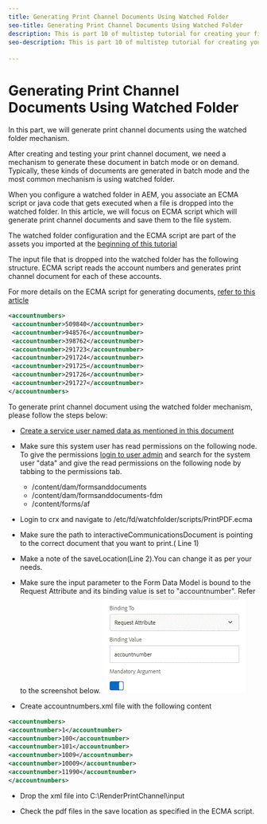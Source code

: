 ```yaml
---
title: Generating Print Channel Documents Using Watched Folder
seo-title: Generating Print Channel Documents Using Watched Folder
description: This is part 10 of multistep tutorial for creating your first interactive communications document for the print channel. In this part, we will generate print channel documents using the watched folder mechanism.
seo-description: This is part 10 of multistep tutorial for creating your first interactive communications document for the print channel. In this part, we will generate print channel documents using the watched folder mechanism.

---
```


# Generating Print Channel Documents Using Watched Folder

In this part, we will generate print channel documents using the watched folder mechanism.

After creating and testing your print channel document, we need a mechanism to generate these document in batch mode or on demand. Typically, these kinds of documents are generated in batch mode and the most common mechanism is using watched folder.

When you configure a watched folder in AEM, you associate an ECMA script or java code that gets executed when a file is dropped into the watched folder. In this article, we will focus on ECMA script which will generate print channel documents and save them to the file system.

The watched folder configuration and the ECMA script are part of the assets you imported at the [beginning of this tutorial](introduction.md)

The input file that is dropped into the watched folder has the following structure. ECMA script reads the account numbers and generates print channel document for each of these accounts.

For more details on the ECMA script for generating documents, [refer to this article](/help/forms/interactive-communications/generating-interactive-communications-print-document-using-api-tutorial-use.md)

```xml {.line-numbers}
<accountnumbers>
 <accountnumber>509840</accountnumber>
 <accountnumber>948576</accountnumber>
 <accountnumber>398762</accountnumber>
 <accountnumber>291723</accountnumber>
 <accountnumber>291724</accountnumber>
 <accountnumber>291725</accountnumber>
 <accountnumber>291726</accountnumber>
 <accountnumber>291727</accountnumber>
</accountnumbers>
```

To generate print channel document using the watched folder mechanism, please follow the steps below:

* [Create a service user named data as mentioned in this document](/help/forms/adaptive-forms/service-user-tutorial-develop.md)
* Make sure this system user has read permissions on the following node. To give the permissions [login to user admin](https://helpx.adobe.com/useradmin) and search for the system user "data" and give the read permissions on the following node by tabbing to the permissions tab.


    * /content/dam/formsanddocuments
    * /content/dam/formsanddocuments-fdm
    * /content/forms/af

* Login to crx and navigate to /etc/fd/watchfolder/scripts/PrintPDF.ecma

* Make sure the path to interactiveCommunicationsDocument is pointing to the correct document that you want to print.( Line 1)
* Make a note of the saveLocation(Line 2).You can change it as per your needs.
* Make sure the input parameter to the Form Data Model is bound to the Request Attribute and its binding value is set to "accountnumber". Refer to the screenshot below.
![request](assets/requestattributeprintchannel.gif)

 * Create accountnumbers.xml  file with the following content

``` xml {.line-numbers}
<accountnumbers>
<accountnumber>1</accountnumber>
<accountnumber>100</accountnumber>
<accountnumber>101</accountnumber>
<accountnumber>1009</accountnumber>
<accountnumber>10009</accountnumber>
<accountnumber>11990</accountnumber>
</accountnumbers>
```

* Drop the xml file into C:\RenderPrintChannel\input

* Check the pdf files in the save location as specified in the ECMA script.




